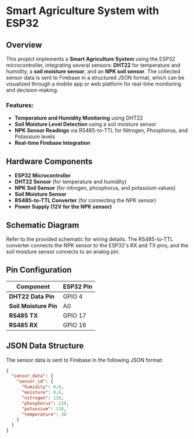 # Smart Agriculture System with ESP32

## Overview

This project implements a **Smart Agriculture System** using the ESP32 microcontroller, integrating several sensors: **DHT22** for temperature and humidity, a **soil moisture sensor**, and an **NPK soil sensor**. The collected sensor data is sent to Firebase in a structured JSON format, which can be visualized through a mobile app or web platform for real-time monitoring and decision-making.

### Features:
- **Temperature and Humidity Monitoring** using DHT22
- **Soil Moisture Level Detection** using a soil moisture sensor
- **NPK Sensor Readings** via RS485-to-TTL for Nitrogen, Phosphorus, and Potassium levels
- **Real-time Firebase Integration**

## Hardware Components

- **ESP32 Microcontroller**
- **DHT22 Sensor** (for temperature and humidity)
- **NPK Soil Sensor** (for nitrogen, phosphorus, and potassium values)
- **Soil Moisture Sensor**
- **RS485-to-TTL Converter** (for connecting the NPK sensor)
- **Power Supply (12V for the NPK sensor)**

## Schematic Diagram

Refer to the provided schematic for wiring details. The RS485-to-TTL converter connects the NPK sensor to the ESP32's RX and TX pins, and the soil moisture sensor connects to an analog pin.

## Pin Configuration

| Component           | ESP32 Pin |
|---------------------|-----------|
| **DHT22 Data Pin**   | GPIO 4    |
| **Soil Moisture Pin**| A0        |
| **RS485 TX**         | GPIO 17   |
| **RS485 RX**         | GPIO 16   |

## JSON Data Structure

The sensor data is sent to Firebase in the following JSON format:

```json
{
  "sensor_data": {
    "sensor_id": {
      "humidity": 0.6,
      "moisture": 0.8,
      "nitrogen": 110,
      "phosphorus": 130,
      "potassium": 110,
      "temperature": 30
    }
  }
}
